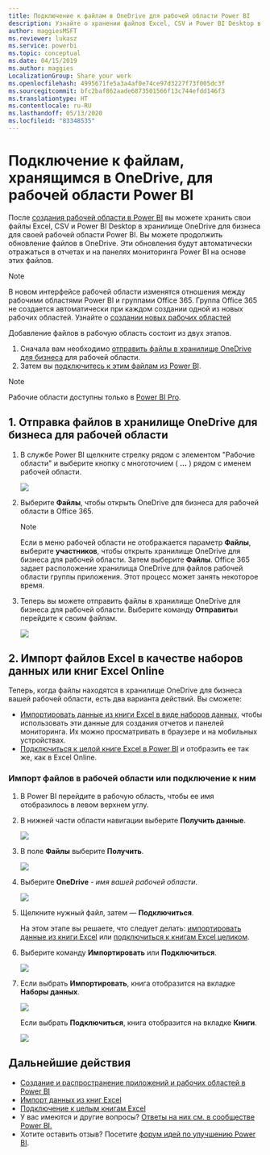 ```yaml
---
title: Подключение к файлам в OneDrive для рабочей области Power BI
description: Узнайте о хранении файлов Excel, CSV и Power BI Desktop в хранилище OneDrive для рабочей области Power BI, а также о подключении к ним.
author: maggiesMSFT
ms.reviewer: lukasz
ms.service: powerbi
ms.topic: conceptual
ms.date: 04/15/2019
ms.author: maggies
LocalizationGroup: Share your work
ms.openlocfilehash: 4995671fe5a3a4af0e74ce97d3227f73f005dc3f
ms.sourcegitcommit: bfc2baf862aade6873501566f13c744efdd146f3
ms.translationtype: HT
ms.contentlocale: ru-RU
ms.lasthandoff: 05/13/2020
ms.locfileid: "83348535"
---
```

# <a name="connect-to-files-stored-in-onedrive-for-your-power-bi-workspace"></a>Подключение к файлам, хранящимся в OneDrive, для рабочей области Power BI
После [создания рабочей области в Power BI](../collaborate-share/service-create-distribute-apps.md) вы можете хранить свои файлы Excel, CSV и Power BI Desktop в хранилище OneDrive для бизнеса для своей рабочей области Power BI. Вы можете продолжить обновление файлов в OneDrive. Эти обновления будут автоматически отражаться в отчетах и на панелях мониторинга Power BI на основе этих файлов. 

> [!NOTE]
> В новом интерфейсе рабочей области изменятся отношения между рабочими областями Power BI и группами Office 365. Группа Office 365 не создается автоматически при каждом создании одной из новых рабочих областей. Узнайте о [создании новых рабочих областей](../collaborate-share/service-create-the-new-workspaces.md)

Добавление файлов в рабочую область состоит из двух этапов. 

1. Сначала вам необходимо [отправить файлы в хранилище OneDrive для бизнеса](service-connect-to-files-in-app-workspace-onedrive-for-business.md#1-upload-files-to-the-onedrive-for-business-for-your-workspace) для рабочей области.
2. Затем вы [подключитесь к этим файлам из Power BI](service-connect-to-files-in-app-workspace-onedrive-for-business.md#2-import-excel-files-as-datasets-or-as-excel-online-workbooks).

> [!NOTE]
> Рабочие области доступны только в [Power BI Pro](../fundamentals/service-features-license-type.md).
> 

## <a name="1-upload-files-to-the-onedrive-for-business-for-your-workspace"></a>1\. Отправка файлов в хранилище OneDrive для бизнеса для рабочей области
1. В службе Power BI щелкните стрелку рядом с элементом "Рабочие области" и выберите кнопку с многоточием ( **…** ) рядом с именем рабочей области. 
   
   ![](media/service-connect-to-files-in-app-workspace-onedrive-for-business/power-bi-app-ellipsis.png)
2. Выберите **Файлы**, чтобы открыть OneDrive для бизнеса для рабочей области в Office 365.
   
   > [!NOTE]
   > Если в меню рабочей области не отображается параметр **Файлы**, выберите **участников**, чтобы открыть хранилище OneDrive для бизнеса для рабочей области. Затем выберите **Файлы**. Office 365 задает расположение хранилища OneDrive для файлов рабочей области группы приложения. Этот процесс может занять некоторое время. 
   > 
   > 
3. Теперь вы можете отправить файлы в хранилище OneDrive для бизнеса для рабочей области. Выберите команду **Отправить**и перейдите к своим файлам.
   
   ![](media/service-connect-to-files-in-app-workspace-onedrive-for-business/pbi_grpfilesonedrive.png)

## <a name="2-import-excel-files-as-datasets-or-as-excel-online-workbooks"></a>2\. Импорт файлов Excel в качестве наборов данных или книг Excel Online
Теперь, когда файлы находятся в хранилище OneDrive для бизнеса вашей рабочей области, есть два варианта действий. Вы сможете: 

* [Импортировать данные из книги Excel в виде наборов данных](service-get-data-from-files.md), чтобы использовать эти данные для создания отчетов и панелей мониторинга. Их можно просматривать в браузере и на мобильных устройствах.
* [Подключиться к целой книге Excel в Power BI](service-excel-workbook-files.md) и отобразить ее так же, как в Excel Online.

### <a name="import-or-connect-to-the-files-in-your-workspace"></a>Импорт файлов в рабочей области или подключение к ним
1. В Power BI перейдите в рабочую область, чтобы ее имя отобразилось в левом верхнем углу. 
2. В нижней части области навигации выберите **Получить данные**. 
   
   ![](media/service-connect-to-files-in-app-workspace-onedrive-for-business/power-bi-app-get-data-button.png)
3. В поле **Файлы** выберите **Получить**.
   
   ![](media/service-connect-to-files-in-app-workspace-onedrive-for-business/pbi_getfiles.png)
4. Выберите **OneDrive** - *имя вашей рабочей области*.
   
    ![](media/service-connect-to-files-in-app-workspace-onedrive-for-business/pbi_grp_one_drive_shrpt.png)
5. Щелкните нужный файл, затем — **Подключиться**.
   
    На этом этапе вы решаете, что следует делать: [импортировать данные из книги Excel](service-get-data-from-files.md) или [подключиться к книгам Excel целиком](service-excel-workbook-files.md).
6. Выберите команду **Импортировать** или **Подключиться**.
   
    ![](media/service-connect-to-files-in-app-workspace-onedrive-for-business/pbi_importexceldataorwholecrop.png)
7. Если выбрать **Импортировать**, книга отобразится на вкладке **Наборы данных**. 
   
    ![](media/service-connect-to-files-in-app-workspace-onedrive-for-business/power-bi-app-excel-file-import.png)
   
    Если выбрать **Подключиться**, книга отобразится на вкладке **Книги**.
   
    ![](media/service-connect-to-files-in-app-workspace-onedrive-for-business/power-bi-app-excel-file-connect.png)

## <a name="next-steps"></a>Дальнейшие действия
* [Создание и распространение приложений и рабочих областей в Power BI](../collaborate-share/service-create-distribute-apps.md)
* [Импорт данных из книг Excel](service-get-data-from-files.md)
* [Подключение к целым книгам Excel](service-excel-workbook-files.md)
* У вас имеются и другие вопросы? [Ответы на них см. в сообществе Power BI.](https://community.powerbi.com/)
* Хотите оставить отзыв? Посетите [форум идей по улучшению Power BI](https://ideas.powerbi.com/forums/265200-power-bi).
